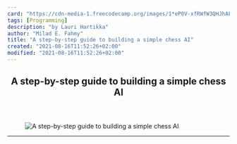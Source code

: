 ```yaml
---
card: "https://cdn-media-1.freecodecamp.org/images/1*eP0V-xfRWfW3QHJhALJ5RA.jpeg"
tags: [Programming]
description: "by Lauri Hartikka"
author: "Milad E. Fahmy"
title: "A step-by-step guide to building a simple chess AI"
created: "2021-08-16T11:52:26+02:00"
modified: "2021-08-16T11:52:26+02:00"
---
```

<div class="site-wrapper">
<main id="site-main" class="site-main outer">
<div class="inner">
<article class="post-full post tag-programming tag-chess tag-artificial-intelligence tag-web-development tag-technology ">
<header class="post-full-header">
<h1 class="post-full-title">A step-by-step guide to building a simple chess AI</h1>
</header>
<figure class="post-full-image">
<picture>
<source media="(max-width: 700px)" sizes="1px" srcset="data:image/gif;base64,R0lGODlhAQABAIAAAAAAAP///yH5BAEAAAAALAAAAAABAAEAAAIBRAA7 1w">
<source media="(min-width: 701px)" sizes="(max-width: 800px) 400px,
(max-width: 1170px) 700px,
1400px" srcset="https://cdn-media-1.freecodecamp.org/images/1*eP0V-xfRWfW3QHJhALJ5RA.jpeg 300w,
https://cdn-media-1.freecodecamp.org/images/1*eP0V-xfRWfW3QHJhALJ5RA.jpeg 600w,
https://cdn-media-1.freecodecamp.org/images/1*eP0V-xfRWfW3QHJhALJ5RA.jpeg 1000w,
https://cdn-media-1.freecodecamp.org/images/1*eP0V-xfRWfW3QHJhALJ5RA.jpeg 2000w">
<img onerror="this.style.display='none'" src="https://cdn-media-1.freecodecamp.org/images/1*eP0V-xfRWfW3QHJhALJ5RA.jpeg" alt="A step-by-step guide to building a simple chess AI">
</picture>
</figure>
<section class="post-full-content">
<div class="post-content medium-migrated-article">
</div>
<hr>
</section>
</article>
</div>
</main>
</div>
<!-- Google Tag Manager (noscript) -->
<!-- End Google Tag Manager (noscript) -->
